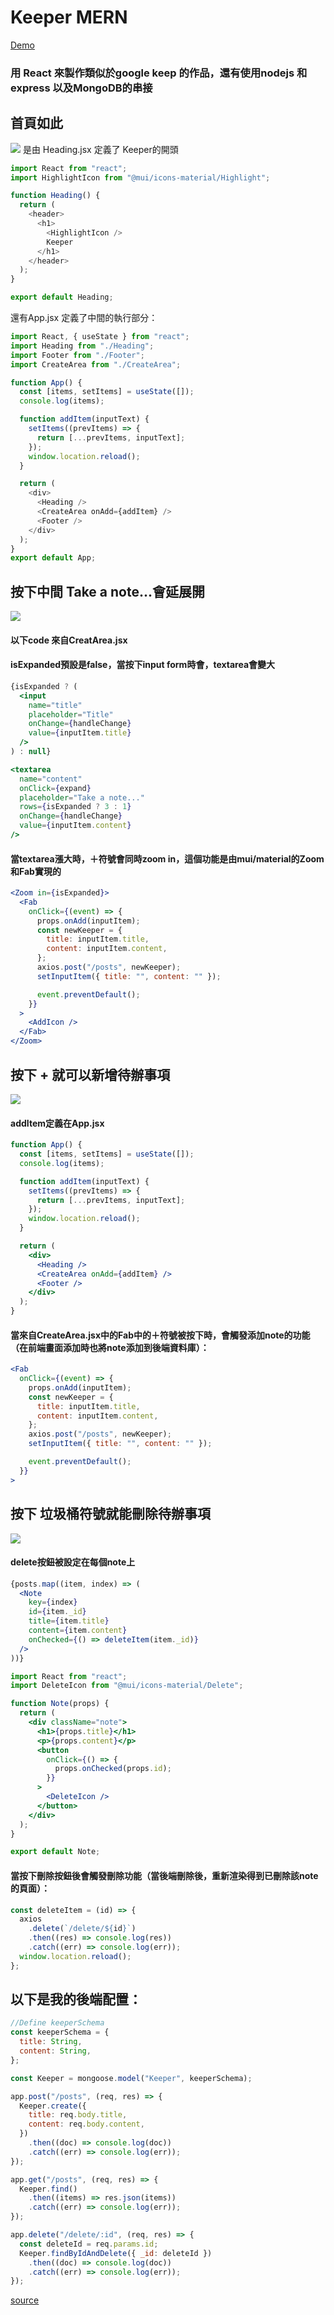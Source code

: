 # Keeper MERN
[Demo](https://keeper-react-database.herokuapp.com)
### 用 React 來製作類似於google keep 的作品，還有使用nodejs 和express 以及MongoDB的串接
##  首頁如此
![](https://i.imgur.com/ZrriVuE.png)
是由 Heading.jsx 定義了 Keeper的開頭
```javascript
import React from "react";
import HighlightIcon from "@mui/icons-material/Highlight";

function Heading() {
  return (
    <header>
      <h1>
        <HighlightIcon />
        Keeper
      </h1>
    </header>
  );
}

export default Heading;
```
還有App.jsx 定義了中間的執行部分：
```javascript
import React, { useState } from "react";
import Heading from "./Heading";
import Footer from "./Footer";
import CreateArea from "./CreateArea";

function App() {
  const [items, setItems] = useState([]);
  console.log(items);

  function addItem(inputText) {
    setItems((prevItems) => {
      return [...prevItems, inputText];
    });
    window.location.reload();
  }

  return (
    <div>
      <Heading />
      <CreateArea onAdd={addItem} />
      <Footer />
    </div>
  );
}
export default App;
```

## 按下中間 Take a note...會延展開
![](https://i.imgur.com/UxzqLTz.png)

#### 以下code 來自CreatArea.jsx
#### isExpanded預設是false，當按下input form時會，textarea會變大
```jsx
{isExpanded ? (
  <input
    name="title"
    placeholder="Title"
    onChange={handleChange}
    value={inputItem.title}
  />
) : null}

<textarea
  name="content"
  onClick={expand}
  placeholder="Take a note..."
  rows={isExpanded ? 3 : 1}
  onChange={handleChange}
  value={inputItem.content}
/>
```
#### 當textarea漲大時，＋符號會同時zoom in，這個功能是由mui/material的Zoom和Fab實現的
```jsx
<Zoom in={isExpanded}>
  <Fab
    onClick={(event) => {
      props.onAdd(inputItem);
      const newKeeper = {
        title: inputItem.title,
        content: inputItem.content,
      };
      axios.post("/posts", newKeeper);
      setInputItem({ title: "", content: "" });

      event.preventDefault();
    }}
  >
    <AddIcon />
  </Fab>
</Zoom>
```
## 按下 + 就可以新增待辦事項
![](https://i.imgur.com/a5KDbSe.png)
#### addItem定義在App.jsx
```jsx
function App() {
  const [items, setItems] = useState([]);
  console.log(items);

  function addItem(inputText) {
    setItems((prevItems) => {
      return [...prevItems, inputText];
    });
    window.location.reload();
  }

  return (
    <div>
      <Heading />
      <CreateArea onAdd={addItem} />
      <Footer />
    </div>
  );
}
```
#### 當來自CreateArea.jsx中的Fab中的＋符號被按下時，會觸發添加note的功能（在前端畫面添加時也將note添加到後端資料庫）：
```jsx
<Fab
  onClick={(event) => {
    props.onAdd(inputItem);
    const newKeeper = {
      title: inputItem.title,
      content: inputItem.content,
    };
    axios.post("/posts", newKeeper);
    setInputItem({ title: "", content: "" });

    event.preventDefault();
  }}
>
```

## 按下 垃圾桶符號就能刪除待辦事項
![](https://i.imgur.com/ZoacLMm.png)
#### delete按鈕被設定在每個note上
```jsx
{posts.map((item, index) => (
  <Note
    key={index}
    id={item._id}
    title={item.title}
    content={item.content}
    onChecked={() => deleteItem(item._id)}
  />
))}
```

```jsx
import React from "react";
import DeleteIcon from "@mui/icons-material/Delete";

function Note(props) {
  return (
    <div className="note">
      <h1>{props.title}</h1>
      <p>{props.content}</p>
      <button
        onClick={() => {
          props.onChecked(props.id);
        }}
      >
        <DeleteIcon />
      </button>
    </div>
  );
}

export default Note;
```
#### 當按下刪除按鈕後會觸發刪除功能（當後端刪除後，重新渲染得到已刪除該note的頁面）：
```jsx
const deleteItem = (id) => {
  axios
    .delete(`/delete/${id}`)
    .then((res) => console.log(res))
    .catch((err) => console.log(err));
  window.location.reload();
};
```

## 以下是我的後端配置：
```javascript
//Define keeperSchema
const keeperSchema = {
  title: String,
  content: String,
};

const Keeper = mongoose.model("Keeper", keeperSchema);

app.post("/posts", (req, res) => {
  Keeper.create({
    title: req.body.title,
    content: req.body.content,
  })
    .then((doc) => console.log(doc))
    .catch((err) => console.log(err));
});

app.get("/posts", (req, res) => {
  Keeper.find()
    .then((items) => res.json(items))
    .catch((err) => console.log(err));
});

app.delete("/delete/:id", (req, res) => {
  const deleteId = req.params.id;
  Keeper.findByIdAndDelete({ _id: deleteId })
    .then((doc) => console.log(doc))
    .catch((err) => console.log(err));
});
```

[source](https://www.udemy.com/course/the-complete-web-development-bootcamp/learn/lecture/17038306#overview)

